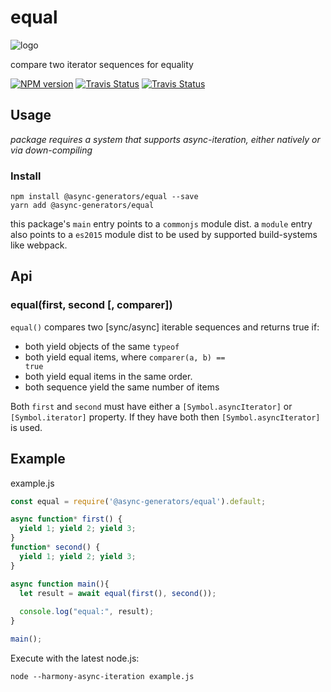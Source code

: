 # equal
![logo](https://avatars1.githubusercontent.com/u/31987273?v=4&s=100)

compare two iterator sequences for equality 

[![NPM version][npm-image]][npm-url]
[![Travis Status][travis-image]][travis-url]
[![Travis Status][codecov-image]][codecov-url]

## Usage

_package requires a system that supports async-iteration, either natively or via down-compiling_

### Install
```
npm install @async-generators/equal --save
yarn add @async-generators/equal
```

this package's `main` entry points to a `commonjs` module dist. a `module` entry also points to a `es2015` module dist to be used by supported build-systems like webpack. 

## Api

### equal(first, second [, comparer])

<code>equal()</code> compares two [sync/async] iterable sequences and returns true if: 

* both yield objects of the same <code>typeof</code>
* both yield equal items, where <code>comparer(a, b) == true</code>
* both yield equal items in the same order. 
* both sequence yield the same number of items

Both <code>first</code> and <code>second</code> must have either a `[Symbol.asyncIterator]` or `[Symbol.iterator]` property. If they have both then `[Symbol.asyncIterator]` is used. 

## Example

example.js
```js
const equal = require('@async-generators/equal').default;

async function* first() {
  yield 1; yield 2; yield 3;
}
function* second() {
  yield 1; yield 2; yield 3;
}

async function main(){
  let result = await equal(first(), second());
  
  console.log("equal:", result);
}

main();
```

Execute with the latest node.js: 

```
node --harmony-async-iteration example.js
```

[npm-url]: https://npmjs.org/package/@async-generators/equal
[npm-image]: https://img.shields.io/npm/v/@async-generators/equal.svg
[npm-downloads]: https://img.shields.io/npm/dm/@async-generators/equal.svg
[travis-url]: https://travis-ci.org/async-generators/equal
[travis-image]: https://img.shields.io/travis/async-generators/equal/master.svg
[codecov-url]: https://codecov.io/gh/async-generators/equal
[codecov-image]: https://codecov.io/gh/async-generators/equal/branch/master/graph/badge.svg
